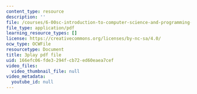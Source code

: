 ```yaml
---
content_type: resource
description: ''
file: /courses/6-00sc-introduction-to-computer-science-and-programming-spring-2011/166efc06fde3294fcb72ed60eaea7cef_Iu4xTLKcbPo.pdf
file_type: application/pdf
learning_resource_types: []
license: https://creativecommons.org/licenses/by-nc-sa/4.0/
ocw_type: OCWFile
resourcetype: Document
title: 3play pdf file
uid: 166efc06-fde3-294f-cb72-ed60eaea7cef
video_files:
  video_thumbnail_file: null
video_metadata:
  youtube_id: null
---
```

